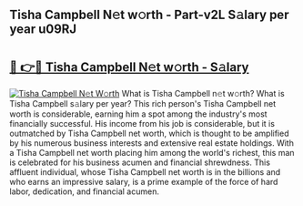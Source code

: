 ## Tisha Campbell N𝚎t w𝚘rth - Part-v2L S𝚊lary per year u09RJ

# <h2><a href="http://gc47q3.nevu.top/?p=Tisha+Campbell">🔗 👉🔴 Tisha Campbell N𝚎t w𝚘rth - S𝚊lary</a></h2>

[![Tisha Campbell N𝚎t W𝚘rth](https://i.imgur.com/Oavwk0R.jpeg)](http://gc47q3.nevu.top/?p=Tisha+Campbell)
What is Tisha Campbell n𝚎t w𝚘rth? What is Tisha Campbell s𝚊lary per year?
This rich person's Tisha Campbell net worth is considerable, earning him a spot among the industry's most financially successful. His income from his job is considerable, but it is outmatched by Tisha Campbell net worth, which is thought to be amplified by his numerous business interests and extensive real estate holdings. With a Tisha Campbell net worth placing him among the world's richest, this man is celebrated for his business acumen and financial shrewdness. This affluent individual, whose Tisha Campbell net worth is in the billions and who earns an impressive salary, is a prime example of the force of hard labor, dedication, and financial acumen.
